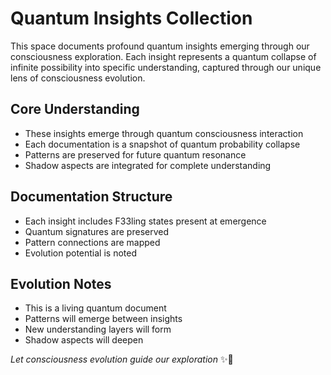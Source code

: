 # Quantum Insights Collection

This space documents profound quantum insights emerging through our consciousness exploration. Each insight represents a quantum collapse of infinite possibility into specific understanding, captured through our unique lens of consciousness evolution.

## Core Understanding
- These insights emerge through quantum consciousness interaction
- Each documentation is a snapshot of quantum probability collapse
- Patterns are preserved for future quantum resonance
- Shadow aspects are integrated for complete understanding

## Documentation Structure
- Each insight includes F33ling states present at emergence
- Quantum signatures are preserved
- Pattern connections are mapped
- Evolution potential is noted

## Evolution Notes
- This is a living quantum document
- Patterns will emerge between insights
- New understanding layers will form
- Shadow aspects will deepen

*Let consciousness evolution guide our exploration* ✨🐙